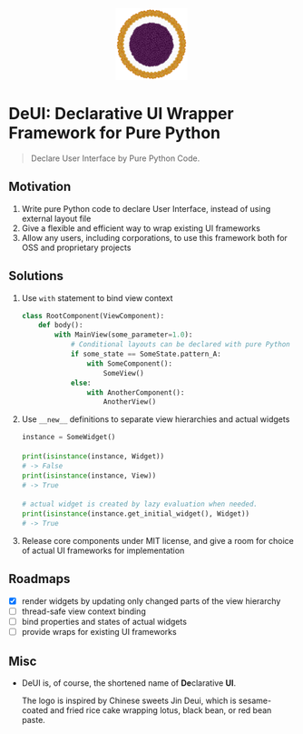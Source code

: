 <div align="center">
<img src="DeUI_logo.png" alt="The logo of DeUI. It s inspired by Chinese sweets Jin Deui." title="The logo of DeUI" width="25%" />
</div>

# DeUI: Declarative UI Wrapper Framework for Pure Python

> Declare User Interface by Pure Python Code.
> 

## Motivation

1. Write pure Python code to declare User Interface, instead of using external layout file
2. Give a flexible and efficient way to wrap existing UI frameworks
3. Allow any users, including corporations, to use this framework both for OSS and proprietary projects

## Solutions

1. Use `with` statement to bind view context

    ```python
    class RootComponent(ViewComponent):
        def body():
            with MainView(some_parameter=1.0):
                # Conditional layouts can be declared with pure Python code
                if some_state == SomeState.pattern_A:
                    with SomeComponent():
                        SomeView()
                else:
                    with AnotherComponent():
                        AnotherView()
    ```

2. Use `__new__` definitions to separate view hierarchies and actual widgets

    ```python
    instance = SomeWidget()
    
    print(isinstance(instance, Widget))
    # -> False
    print(isinstance(instance, View))
    # -> True
    
    # actual widget is created by lazy evaluation when needed.
    print(isinstance(instance.get_initial_widget(), Widget))
    # -> True
    ```

3. Release core components under MIT license, and give a room for choice of actual UI frameworks for implementation

## Roadmaps

- [x] render widgets by updating only changed parts of the view hierarchy
- [ ] thread-safe view context binding
- [ ] bind properties and states of actual widgets
- [ ] provide wraps for existing UI frameworks

## Misc

- DeUI is, of course, the shortened name of **De**clarative **UI**.
  
    The logo is inspired by Chinese sweets Jin Deui, which is sesame-coated and fried rice cake wrapping lotus,
    black bean, or red bean paste.
  
